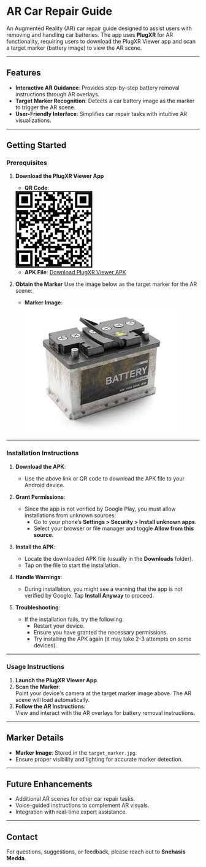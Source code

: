 # AR Car Repair Guide

An Augmented Reality (AR) car repair guide designed to assist users with removing and handling car batteries. The app uses **PlugXR** for AR functionality, requiring users to download the PlugXR Viewer app and scan a target marker (battery image) to view the AR scene.

---

## Features
- **Interactive AR Guidance**: Provides step-by-step battery removal instructions through AR overlays.
- **Target Marker Recognition**: Detects a car battery image as the marker to trigger the AR scene.
- **User-Friendly Interface**: Simplifies car repair tasks with intuitive AR visualizations.

---

## Getting Started

### Prerequisites
1. **Download the PlugXR Viewer App**  
     - **QR Code**:  
     <img src="plugxr_qr.png" alt="PlugXR Viewer QR Code" width="200">  
   
   - **APK File**: [Download PlugXR Viewer APK](https://drive.google.com/file/d/1wnKjAxr_WiKEwi3bhQ0unhtZgH1Kzmuw/view?usp=drive_link)

2. **Obtain the Marker**
   Use the image below as the target marker for the AR scene:  

   - **Marker Image**:  
     <img src="target_marker.jpg" alt="Car Battery Marker" width="400">
     
---
### Installation Instructions

1. **Download the APK**:
   - Use the above link or QR code to download the APK file to your Android device.

2. **Grant Permissions**:
   - Since the app is not verified by Google Play, you must allow installations from unknown sources:
     - Go to your phone’s **Settings > Security > Install unknown apps**.
     - Select your browser or file manager and toggle **Allow from this source**.

3. **Install the APK**:
   - Locate the downloaded APK file (usually in the **Downloads** folder).
   - Tap on the file to start the installation.

4. **Handle Warnings**:
   - During installation, you might see a warning that the app is not verified by Google. Tap **Install Anyway** to proceed.

5. **Troubleshooting**:
   - If the installation fails, try the following:
     - Restart your device.
     - Ensure you have granted the necessary permissions.
     - Try installing the APK again (it may take 2-3 attempts on some devices).

---
### Usage Instructions
1. **Launch the PlugXR Viewer App**.
2. **Scan the Marker**:  
   Point your device's camera at the target marker image above. The AR scene will load automatically.
3. **Follow the AR Instructions**:  
   View and interact with the AR overlays for battery removal instructions.

---

## Marker Details
- **Marker Image**: Stored in the `target_marker.jpg`.
- Ensure proper visibility and lighting for accurate marker detection.

---

## Future Enhancements
- Additional AR scenes for other car repair tasks.
- Voice-guided instructions to complement AR visuals.
- Integration with real-time expert assistance.

---

## Contact
For questions, suggestions, or feedback, please reach out to **Snehasis Medda**.
